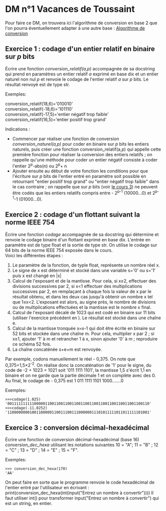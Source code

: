 # DM n°1 Vacances de Toussaint

Pour faire ce DM, on trouvera ici l'algorithme de conversion en base 2 que l'on pourra éventuellement adapter à une autre base : [Algorithme de conversion](https://github.com/VLesieux/NSI/blob/master/Projet_1_Conversions_Bases/Conversions_Thonny.md)


## Exercice 1 : codage d'un entier relatif en binaire sur _p_ bits

Écrire une fonction _conversion_relatif(a,p)_ accompagnée de sa docstring qui prend en paramètres un entier relatif _a_ exprimé en base dix et un entier naturel non nul _p_ et renvoie le codage de l'entier relatif _a_ sur _p_ bits. Le résultat renvoyé est de type str.     

Exemples:    

conversion_relatif(18,6)='010010'         
conversion_relatif(-18,6)='101110'         
conversion_relatif(-17,5)='entier négatif trop faible'      
conversion_relatif(16,5)='entier positif trop grand'

Indications :
- Commencer par réaliser une fonction de conversion _conversion_naturel(a,p)_ pour coder en binaire sur _p_ bits les entiers naturels, puis créer une fonction conversion_relatif(a,p) qui appelle cette première fonction pour réaliser la conversion des entiers relatifs ; on rappelle qu'une méthode pour coder un entier négatif consiste à coder l'entier 2<sup>p</sup>-abs(n) ou 2<sup>p</sup>+ n    
- Ajouter ensuite au début de votre fonction les conditions pour que l'écriture sur _p_ bits de l'entier entré en paramètre soit possible en retournant "entier positif trop grand" ou "entier négatif trop faible" dans le cas contraire ; on rappelle que sur _p_ bits (voir [le cours 3](https://github.com/VLesieux/NSI/blob/master/Cours_3_Representation_des_donn%C3%A9es/Cours_representation_des_donnees.md)) ne peuvent être codés que les entiers relatifs compris entre - 2<sup>p-1</sup> (10000...0) et 2<sup>p-1</sup>-1 (01000...0).


## Exercice 2 : codage d'un flottant suivant la norme IEEE 754

Écrire une fonction _codage_ accompagnée de sa docstring qui détermine et renvoie le codage binaire d'un flottant exprimé en base dix. L'entrée en paramètre est de type float et la sortie de type str. On utilise le codage sur 64 bits de la norme IEEE 754 exposée dans le cours.   
Voici les différentes étapes :
1. Le paramètre de la fonction, de typle float, représente un nombre réel x.
2. Le signe de x est déterminé et stocké dans une variable s='0' ou s='1' puis x est changé en |x|
3. Calcul de l'exposant et de la mantisse. Pour cela, si x≥2, effectuer des divisions successives par 2, si x<1 effectuer des multiplications successives par 2, en remplaçant à chaque fois la valeur de x par le résultat obtenu, et dans les deux cas jusqu'à obtenir un nombre x tel que 1≤x<2. L'exposant est alors, au signe près, le nombre de divisions ou de multiplications effectuées et la mantisse est le nombre x final.
4. Calcul de l'exposant décalé de 1023 qui est codé en binaire sur 11 bits (utiliser l'exercice précédent en ). Le résultat est stocké dans une chaîne e.
5. Calcul de la mantisse tronquée x=x-1 qui doit être écrite en binaire sur 52 bits et stockée dans une chaîne m. Pour cela, multiplier x par 2 ; si x≥1, ajouter '1' à m et retrancher 1 à x, sinon ajouter '0' à m ; reproduire ce schéma 52 fois.
6. La chaîne concaténée s+e+m est renvoyée.

Par exemple, codons manuellement le réel - 0,375. On note que 0,375=1,5×2<sup>-2</sup>. On réalise donc la concaténation de '1' pour le signe, du code de -2 + 1023 = 1021 soit '011 1111 1101', la mantisse 1,5 s'écrit 1,1 en binaire et on ne garde que la partie décimale 1 et on complète avec des 0. Au final, le codage de - 0,375 est 1 011 1111 1101 1000.......0

Exemples:
```  
>>>codage(1.025)
'0011111111110000011001100110011001100110011001100110011001100110'
>>>codage(-11.0252)
'1100000000100110000011001110011100000011101011111011011111101001'
```  

## Exercice 3 : conversion décimal-hexadécimal

Écrire une fonction de conversion décimal-hexadécimal (base 16) _conversion_dec_hexa_ utilisant les notations suivantes 10 = "A"; 11 = "B" ; 12 = "C" ; 13 = "D" ; 14 = "E" ; 15 = "F".     

Exemples:
``` 
>>> conversion_dec_hexa(170)
'AA'
``` 

On peut faire en sorte que le programme renvoie le code hexadécimal de l'entier entré par l'utilisateur en écrivant : print(conversion_dec_hexa(int(input("Entrez un nombre à convertir"))))
Il faut utiliser int() pour transformer input("Entrez un nombre à convertir") qui est un string, en entier.
